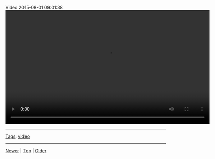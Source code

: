 <!--
title: Video 2015-08-01 09
date: 2020-06-28T14:56:50.742Z
tags: video
-->









Video 2015-08-01 09:01:38
<video controls="controls" autoplay="autoplay" src="125583764874.mp4" type="video/mp4" width="640" height="360"></video>

<!--BOTTOM-POST-NAVIGATION-->
---

[Tags](tags.md): [video](tag-video.md)

---

[Newer](125031389782.md) | [Top](index.md) | [Older](126006039890.md)